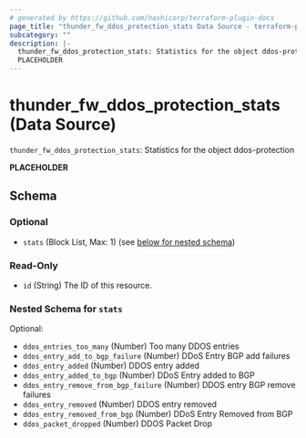 ```yaml
---
# generated by https://github.com/hashicorp/terraform-plugin-docs
page_title: "thunder_fw_ddos_protection_stats Data Source - terraform-provider-thunder"
subcategory: ""
description: |-
  thunder_fw_ddos_protection_stats: Statistics for the object ddos-protection
  PLACEHOLDER
---
```


# thunder_fw_ddos_protection_stats (Data Source)

`thunder_fw_ddos_protection_stats`: Statistics for the object ddos-protection

__PLACEHOLDER__



<!-- schema generated by tfplugindocs -->
## Schema

### Optional

- `stats` (Block List, Max: 1) (see [below for nested schema](#nestedblock--stats))

### Read-Only

- `id` (String) The ID of this resource.

<a id="nestedblock--stats"></a>
### Nested Schema for `stats`

Optional:

- `ddos_entries_too_many` (Number) Too many DDOS entries
- `ddos_entry_add_to_bgp_failure` (Number) DDoS Entry BGP add failures
- `ddos_entry_added` (Number) DDOS entry added
- `ddos_entry_added_to_bgp` (Number) DDoS Entry added to BGP
- `ddos_entry_remove_from_bgp_failure` (Number) DDOS entry BGP remove failures
- `ddos_entry_removed` (Number) DDOS entry removed
- `ddos_entry_removed_from_bgp` (Number) DDoS Entry Removed from BGP
- `ddos_packet_dropped` (Number) DDOS Packet Drop


